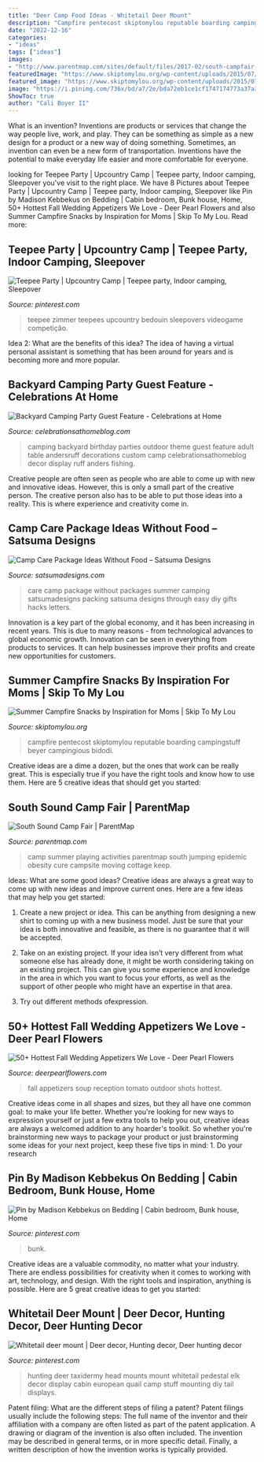 ```yaml
---
title: "Deer Camp Food Ideas - Whitetail Deer Mount"
description: "Campfire pentecost skiptomylou reputable boarding campingstuff beyer campingious bidodi"
date: "2022-12-16"
categories:
- "ideas"
tags: ["ideas"]
images:
- "http://www.parentmap.com/sites/default/files/2017-02/south-campfair-2-2017.jpg"
featuredImage: "https://www.skiptomylou.org/wp-content/uploads/2015/07/Summer-Campfire-Snacks.jpg"
featured_image: "https://www.skiptomylou.org/wp-content/uploads/2015/07/Summer-Campfire-Snacks.jpg"
image: "https://i.pinimg.com/736x/bd/a7/2e/bda72eb1ce1cf1747174773a37a374b7--bunk-rooms-bunkhouse.jpg"
ShowToc: true
author: "Cali Boyer II"
---
```



What is an invention?
Inventions are products or services that change the way people live, work, and play. They can be something as simple as a new design for a product or a new way of doing something. Sometimes, an invention can even be a new form of transportation. Inventions have the potential to make everyday life easier and more comfortable for everyone.

	

		
looking for Teepee Party | Upcountry Camp | Teepee party, Indoor camping, Sleepover you've visit to the right place. We have 8 Pictures about Teepee Party | Upcountry Camp | Teepee party, Indoor camping, Sleepover like Pin by Madison Kebbekus on Bedding | Cabin bedroom, Bunk house, Home, 50+ Hottest Fall Wedding Appetizers We Love - Deer Pearl Flowers and also Summer Campfire Snacks by Inspiration for Moms | Skip To My Lou. Read more:
		
    
## Teepee Party | Upcountry Camp | Teepee Party, Indoor Camping, Sleepover

<img loading=lazy src="https://i.pinimg.com/736x/7a/1e/1a/7a1e1a8ae30fc1629920bbc7a8e74f18.jpg" onerror="this.onerror=null;this.src='https://tse1.mm.bing.net/th?id=OIP.W-9iVM78zdLJf3JqxLLnkwHaFP&amp;pid=15.1';" alt="Teepee Party | Upcountry Camp | Teepee party, Indoor camping, Sleepover">

_Source: pinterest.com_

>teepee zimmer teepees upcountry bedouin sleepovers videogame competição. 

	

Idea 2: What are the benefits of this idea?
The idea of having a virtual personal assistant is something that has been around for years and is becoming more and more popular.

    
## Backyard Camping Party Guest Feature - Celebrations At Home

<img loading=lazy src="https://celebrationsathomeblog.com/wp-content/uploads/2012/11/61.jpg" onerror="this.onerror=null;this.src='https://tse3.mm.bing.net/th?id=OIP.WRNVbpv0sXc65JSRWfQXRgHaE8&amp;pid=15.1';" alt="Backyard Camping Party Guest Feature - Celebrations at Home">

_Source: celebrationsathomeblog.com_

>camping backyard birthday parties outdoor theme guest feature adult table andersruff decorations custom camp celebrationsathomeblog decor display ruff anders fishing. 

	

Creative people are often seen as people who are able to come up with new and innovative ideas. However, this is only a small part of the creative person. The creative person also has to be able to put those ideas into a reality. This is where experience and creativity come in.

    
## Camp Care Package Ideas Without Food – Satsuma Designs

<img loading=lazy src="https://cdn.shopify.com/s/files/1/0791/9807/files/camp_care_package_ideas_without_food_11.jpg?v=1531340008" onerror="this.onerror=null;this.src='https://tse2.mm.bing.net/th?id=OIP.vVSMKFFJngW66l3bWAmg6wHaKY&amp;pid=15.1';" alt="Camp Care Package Ideas Without Food – Satsuma Designs">

_Source: satsumadesigns.com_

>care camp package without packages summer camping satsumadesigns packing satsuma designs through easy diy gifts hacks letters. 

	

Innovation is a key part of the global economy, and it has been increasing in recent years. This is due to many reasons - from technological advances to global economic growth. Innovation can be seen in everything from products to services. It can help businesses improve their profits and create new opportunities for customers.

    
## Summer Campfire Snacks By Inspiration For Moms | Skip To My Lou

<img loading=lazy src="https://www.skiptomylou.org/wp-content/uploads/2015/07/Summer-Campfire-Snacks.jpg" onerror="this.onerror=null;this.src='https://tse2.mm.bing.net/th?id=OIP.cdfh5DKx4UfczH2GGEH9aQHaJ4&amp;pid=15.1';" alt="Summer Campfire Snacks by Inspiration for Moms | Skip To My Lou">

_Source: skiptomylou.org_

>campfire pentecost skiptomylou reputable boarding campingstuff beyer campingious bidodi. 

	

Creative ideas are a dime a dozen, but the ones that work can be really great. This is especially true if you have the right tools and know how to use them. Here are 5 creative ideas that should get you started:

    
## South Sound Camp Fair | ParentMap

<img loading=lazy src="http://www.parentmap.com/sites/default/files/2017-02/south-campfair-2-2017.jpg" onerror="this.onerror=null;this.src='https://tse3.mm.bing.net/th?id=OIP.fCtrrMQ5dbYtXjjWJJe0mQHaE8&amp;pid=15.1';" alt="South Sound Camp Fair | ParentMap">

_Source: parentmap.com_

>camp summer playing activities parentmap south jumping epidemic obesity cure campsite moving cottage keep. 

	

Ideas: What are some good ideas?
Creative ideas are always a great way to come up with new ideas and improve current ones. Here are a few ideas that may help you get started:
1. Create a new project or idea. This can be anything from designing a new shirt to coming up with a new business model. Just be sure that your idea is both innovative and feasible, as there is no guarantee that it will be accepted.

2. Take on an existing project. If your idea isn’t very different from what someone else has already done, it might be worth considering taking on an existing project. This can give you some experience and knowledge in the area in which you want to focus your efforts, as well as the support of other people who might have an expertise in that area.

3. Try out different methods ofexpression.

    
## 50+ Hottest Fall Wedding Appetizers We Love - Deer Pearl Flowers

<img loading=lazy src="https://www.deerpearlflowers.com/wp-content/uploads/2015/04/Tomato-Soup-Shots-Outdoor-Fall-Charlottesville-Wedding-Reception.jpg" onerror="this.onerror=null;this.src='https://tse1.mm.bing.net/th?id=OIP.e5GnwRAW3ebscvCTXFPjzAHaLH&amp;pid=15.1';" alt="50+ Hottest Fall Wedding Appetizers We Love - Deer Pearl Flowers">

_Source: deerpearlflowers.com_

>fall appetizers soup reception tomato outdoor shots hottest. 

	

Creative ideas come in all shapes and sizes, but they all have one common goal: to make your life better. Whether you're looking for new ways to expression yourself or just a few extra tools to help you out, creative ideas are always a welcomed addition to any hoarder's toolkit. So whether you're brainstorming new ways to package your product or just brainstorming some ideas for your next project, keep these five tips in mind: 1. Do your research

    
## Pin By Madison Kebbekus On Bedding | Cabin Bedroom, Bunk House, Home

<img loading=lazy src="https://i.pinimg.com/736x/bd/a7/2e/bda72eb1ce1cf1747174773a37a374b7--bunk-rooms-bunkhouse.jpg" onerror="this.onerror=null;this.src='https://tse2.mm.bing.net/th?id=OIP.HGZZIV6mJv7JXmiP4QkXygHaGB&amp;pid=15.1';" alt="Pin by Madison Kebbekus on Bedding | Cabin bedroom, Bunk house, Home">

_Source: pinterest.com_

>bunk. 

	

Creative ideas are a valuable commodity, no matter what your industry. There are endless possibilities for creativity when it comes to working with art, technology, and design. With the right tools and inspiration, anything is possible. Here are 5 great creative ideas to get you started: 

    
## Whitetail Deer Mount | Deer Decor, Hunting Decor, Deer Hunting Decor

<img loading=lazy src="https://i.pinimg.com/736x/0e/10/d5/0e10d50acfaedc204f19847f5acf66ca.jpg" onerror="this.onerror=null;this.src='https://tse1.mm.bing.net/th?id=OIP.Jl2pC2ojGLQch8TokwM44QHaKF&amp;pid=15.1';" alt="Whitetail deer mount | Deer decor, Hunting decor, Deer hunting decor">

_Source: pinterest.com_

>hunting deer taxidermy head mounts mount whitetail pedestal elk decor display cabin european quail camp stuff mounting diy tail displays. 

	

Patent filing: What are the different steps of filing a patent?
Patent filings usually include the following steps: 
The full name of the inventor and their affiliation with a company are often listed as part of the patent application. A drawing or diagram of the invention is also often included. The invention may be described in general terms, or in more specific detail. Finally, a written description of how the invention works is typically provided.

